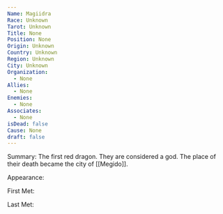 ```yaml
---
Name: Magiidra
Race: Unknown
Tarot: Unknown
Title: None
Position: None
Origin: Unknown
Country: Unknown
Region: Unknown
City: Unknown
Organization:
  - None
Allies:
  - None
Enemies:
  - None
Associates:
  - None
isDead: false
Cause: None
draft: false
---
```

Summary:
The first red dragon. They are considered a god. The place of their death became the city of [[Megido]].

Appearance: 

First Met: 

Last Met: 
